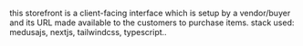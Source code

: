 this storefront is a client-facing interface which is setup by a vendor/buyer and its URL made available to the customers to purchase items.
stack used: medusajs, nextjs, tailwindcss, typescript..

